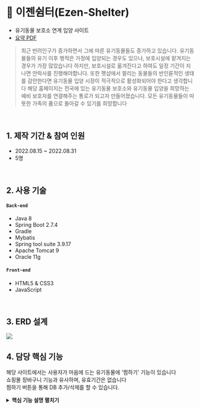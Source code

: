 # :pushpin: 이젠쉼터(Ezen-Shelter)
- 유기동물 보호소 연계 입양 사이트
- [요약 PDF](https://drive.google.com/file/d/1H_2cWuqbTyeWTTjuMFHTGxpQOhAxfxse/view?usp=sharing)
>최근 반려인구가 증가하면서 그에 따른 유기동물들도 증가하고 있습니다. 유기동물들의 유기 이후 행적은 가정에 입양되는 경우도 있으나, 보호시설에 맡겨지는 경우가 가장 많았습니다 하지만, 보호시설로 옮겨진다고 하여도 일정 기간이 지나면 안락사를 진행해야합니다. 또한 펫샵에서 팔리는 동물들의 반인륜적인 생태를 감안한다면 유기동물 입양 시장이 적극적으로 활성화되어야 한다고 생각합니다 해당 홈페이지는 전국에 있는 유기동물 보호소와 유기동물 입양을 희망하는 예비 보호자를 연결해주는 통로가 되고자 만들어졌습니다. 모든 유기동물들이 따뜻한 가족의 품으로 돌아갈 수 있기를 희망합니다


</br>

## 1. 제작 기간 & 참여 인원
- 2022.08.15 ~ 2022.08.31
- 5명

</br>

## 2. 사용 기술
#### `Back-end`
  - Java 8
  - Spring Boot 2.7.4
  - Gradle
  - Mybatis
  - Spring tool suite 3.9.17
  - Apache Tomcat 9
  - Oracle 11g
#### `Front-end`
  - HTML5 & CSS3
  - JavaScript

</br>

## 3. ERD 설계
![](https://user-images.githubusercontent.com/115128823/195017521-8e5c8a5e-3996-43a2-98a8-94ecbfe5db03.jpg)


## 4. 담당 핵심 기능
해당 사이트에서는 사용자가 마음에 드는 유기동물에 '찜하기' 기능이 있습니다  
쇼핑몰 장바구니 기능과 유사하며, 유효기간은 없습니다  
찜하기 버튼을 통해 DB 추가/삭제를 할 수 있습니다.  

<details>
<summary><b>핵심 기능 설명 펼치기</b></summary>
<div markdown="1">

### 4.1. 찜하기

- **유기동물 상세페이지 조회 Controller** :pushpin: [코드 확인](https://github.com/chadol0313/Ezen-Shelter/blob/452a718d8e362438d9a93aeb6e77c83cd91743d5/Spring_EzenShelter/src/main/java/com/ezen/p2/controller/PetController.java#L84)
  - 상세페이지 클릭시 PetController에서는 Session에서 얻은 로그인유저의 아이디와 
  - 클릭한 상세페이지의 동물번호를 파라미터로 Heart테이블 DB를 조회합니다
  - 조회한 값을 Dto에 담고 setAttribute로 보냅니다
  - 서비스에서 동물번호로 조회한 결과를 해쉬맵에 담습니다
 
- **찜등록 및 삭제** :pushpin: [코드 확인](https://github.com/chadol0313/Ezen-Shelter/blob/452a718d8e362438d9a93aeb6e77c83cd91743d5/Spring_EzenShelter/src/main/java/com/ezen/p2/controller/PetController.java#L113)
  - session에서 회원정보를 얻어 MemberVO에 담습니다
  - Heart 객체를 생성하고 MemberVO 아이디와 @RequestParam으로 얻은 동물 번호를 HeartDto에 담습니다
  - Service에 HeartDto로 DB를 추가하는/삭제하는 메서드를 실행합니다
  - 페이지 유지를 위해 redirect로 돌아갑니다
  

### 4.2. 입양신청

- **요청 처리** :pushpin: [코드 확인](https://github.com/chadol0313/Ezen-Shelter/blob/452a718d8e362438d9a93aeb6e77c83cd91743d5/Spring_EzenShelter/src/main/java/com/ezen/p2/controller/PetController.java#L160)
  - @RequestParam으로 얻은 값을 HeartDto에 넣고 동물 상태를 변경합니다
  - 완료처리되면 mypage로 이동합니다


### 4.5. Repository

![](https://zuminternet.github.io/images/portal/post/2019-04-22-ZUM-Pilot-integer/flow_repo.png)

- **컨텐츠 저장** :pushpin: [코드 확인]()
  - URL 유효성 체크와 이미지, 제목 파싱이 끝난 컨텐츠는 DB에 저장합니다.
  - 저장된 컨텐츠는 다시 Repository - Service - Controller를 거쳐 화면단에 송출됩니다.

</div>
</details>

</br>

